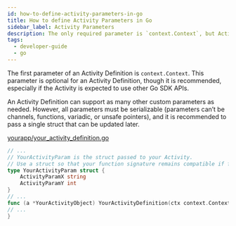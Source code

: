 ```yaml
---
id: how-to-define-activity-parameters-in-go
title: How to define Activity Parameters in Go
sidebar_label: Activity Parameters
description: The only required parameter is `context.Context`, but Activities can support many custom parameters.
tags:
  - developer-guide
  - go
---
```


The first parameter of an Activity Definition is `context.Context`.
This parameter is optional for an Activity Definition, though it is recommended, especially if the Activity is expected to use other Go SDK APIs.

An Activity Definition can support as many other custom parameters as needed.
However, all parameters must be serializable (parameters can’t be channels, functions, variadic, or unsafe pointers), and it is recommended to pass a single struct that can be updated later.

<!--SNIPSTART go-samples-yourapp-your-activity-definition { "selectedLines": ["9-14","33","60"] } -->

[yourapp/your_activity_definition.go](https://github.com/temporalio/samples-go/blob/yourapp/yourapp/your_activity_definition.go)

```go
// ...
// YourActivityParam is the struct passed to your Activity.
// Use a struct so that your function signature remains compatible if fields change.
type YourActivityParam struct {
	ActivityParamX string
	ActivityParamY int
}
// ...
func (a *YourActivityObject) YourActivityDefinition(ctx context.Context, param YourActivityParam) (YourActivityResultObject, error) {
// ...
}
```

<!--SNIPEND-->
